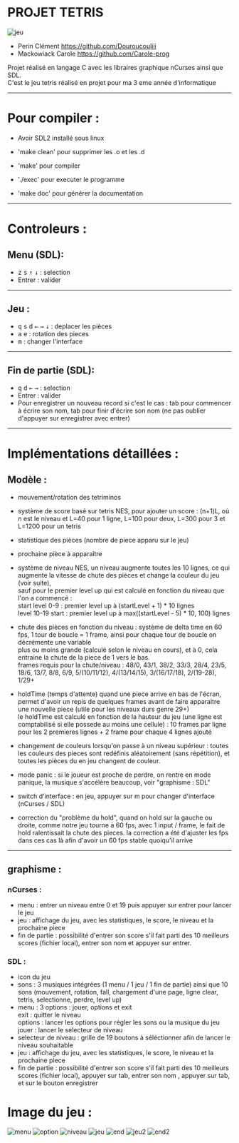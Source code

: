 # PROJET TETRIS  
  
![jeu](https://github.com/Douroucouliii/Tetris/assets/129008147/4b39ce5e-9cdf-4ce3-81cc-11f2e7f15c46)
  
* Perin Clément https://github.com/Douroucouliii  
* Mackowiack Carole https://github.com/Carole-prog
  
Projet réalisé en langage C avec les libraires graphique nCurses ainsi que SDL.  
C'est le jeu tetris réalisé en projet pour ma 3 eme année d'informatique  
  
--------------------------------------------------------------------  
  
# Pour compiler :  
  
* Avoir SDL2 installé sous linux  
  
* 'make clean' pour supprimer les .o et les .d  
* 'make' pour compiler
* './exec' pour executer le programme  
* 'make doc' pour générer la documentation  
  
--------------------------------------------------------------------  
  
# Controleurs :  
  
## Menu (SDL):  
  
* <kbd>z</kbd> <kbd>s</kbd> <kbd>↑</kbd> <kbd>↓</kbd> : selection  
* Entrer : valider  
--------  
## Jeu :  
  
* <kbd>q</kbd> <kbd>s</kbd> <kbd>d</kbd> <kbd>←</kbd> <kbd>→</kbd> <kbd>↓</kbd> : deplacer les pièces  
* <kbd>a</kbd> <kbd>e</kbd> : rotation des pieces  
* <kbd>m</kbd> : changer l'interface  
--------  
## Fin de partie (SDL):  
  
* <kbd>q</kbd> <kbd>d</kbd> <kbd>←</kbd> <kbd>→</kbd> : selection  
* Entrer : valider  
* Pour enregistrer un nouveau record si c'est le cas : tab pour commencer à écrire son nom, tab pour finir d'écrire son nom (ne pas oublier d'appuyer sur enregistrer avec entrer)  
  
--------------------------------------------------------------------  
  
# Implémentations détaillées :  
  
## Modèle :  
  
* mouvement/rotation des tetriminos  
  
* système de score basé sur tetris NES, pour ajouter un score : (n+1)L, où n est le niveau et L=40 pour 1 ligne, L=100 pour deux, L=300 pour 3 et L=1200 pour un tetris  
  
* statistique des pièces (nombre de piece apparu sur le jeu)  
  
* prochaine pièce à apparaître  
  
* système de niveau NES, un niveau augmente toutes les 10 lignes, ce qui augmente la vitesse de chute des pièces et change la couleur du jeu (voir suite),  
sauf pour le premier level up qui est calculé en fonction du niveau que l'on a commencé :  
start level 0-9 : premier level up à (startLevel + 1) * 10 lignes  
level 10-19 start : premier level up à max((startLevel - 5) * 10, 100) lignes  
  
* chute des pièces en fonction du niveau : système de delta time en 60 fps, 1 tour de boucle = 1 frame, ainsi pour chaque tour de boucle on décrémente une variable  
plus ou moins grande (calculé selon le niveau en cours), et à 0, cela entraine la chute de la piece de 1 vers le bas.  
frames requis pour la chute/niveau :  48/0, 43/1, 38/2, 33/3, 28/4, 23/5, 18/6, 13/7, 8/8, 6/9, 5/(10/11/12), 4/(13/14/15), 3/(16/17/18), 2/(19-28), 1/29+  
  
* holdTime (temps d'attente) quand une piece arrive en bas de l'écran, permet d'avoir un repis de quelques frames avant de faire apparaitre une nouvelle piece (utile pour les niveaux durs genre 29+)  
le holdTime est calculé en fonction de la hauteur du jeu (une ligne est comptabilisé si elle possede au moins une cellule) : 10 frames par ligne pour les 2 premieres lignes + 2 frame pour chaque 4 lignes ajouté  
  
* changement de couleurs lorsqu'on passe à un niveau supérieur : toutes les couleurs des pieces sont redéfinis aléatoirement (sans répétition), et toutes les pièces du en jeu changent de couleur.  
  
* mode panic : si le joueur est proche de perdre, on rentre en mode panique, la musique s'accélère beaucoup, voir "graphisme : SDL"  
  
* switch d'interface : en jeu, appuyer sur m pour changer d'interface (nCurses / SDL)  
  
* correction du "problème du hold", quand on hold sur la gauche ou droite, comme notre jeu tourne à 60 fps, avec 1 input / frame, le fait de hold ralentissait la chute des pieces.
la correction a été d'ajuster les fps dans ces cas là afin d'avoir un 60 fps stable quoiqu'il arrive  
  
--------  
  
## graphisme :  
  
### nCurses :  
* menu : entrer un niveau entre 0 et 19 puis appuyer sur entrer pour lancer le jeu  
* jeu : affichage du jeu, avec les statistiques, le score, le niveau et la prochaine piece  
* fin de partie : possibilité d'entrer son score s'il fait parti des 10 meilleurs scores (fichier local), entrer son nom et appuyer sur entrer.  
  
  
### SDL :  
* icon du jeu  
* sons : 3 musiques intégrées (1 menu / 1 jeu / 1 fin de partie) ainsi que 10 sons (mouvement, rotation, fall, chargement d'une page, ligne clear, tetris, selectionne, perdre, level up)  
* menu : 3 options : jouer, options et exit  
	exit : quitter le niveau  
	options : lancer les options pour régler les sons ou la musique du jeu  
	jouer : lancer le selecteur de niveau  
* selecteur de niveau : grille de 19 boutons à séléctionner afin de lancer le niveau souhaitable  
* jeu : affichage du jeu, avec les statistiques, le score, le niveau et la prochaine piece  
* fin de partie : possibilité d'entrer son score s'il fait parti des 10 meilleurs scores (fichier local), appuyer sur tab, entrer son nom , appuyer sur tab, et sur le bouton enregistrer

# Image du jeu :

![menu](https://github.com/Douroucouliii/Tetris/assets/129008147/88955914-409a-4f8c-ac89-8b52095b600f)
![option](https://github.com/Douroucouliii/Tetris/assets/129008147/ba407a6d-ac56-4853-b862-8695c1f545a6)
![niveau](https://github.com/Douroucouliii/Tetris/assets/129008147/483acbb5-6e99-465b-81df-782a6e8e8ba7)
![jeu](https://github.com/Douroucouliii/Tetris/assets/129008147/4b39ce5e-9cdf-4ce3-81cc-11f2e7f15c46)
![end](https://github.com/Douroucouliii/Tetris/assets/129008147/90e2f9e4-05e8-4776-85f6-979386f08908)
![jeu2](https://github.com/Douroucouliii/Tetris/assets/129008147/b9863c2a-f8bf-4c2b-8bde-beb6cb9c3147)
![end2](https://github.com/Douroucouliii/Tetris/assets/129008147/271335cb-0ebc-47ba-8c50-a977742daf73)

